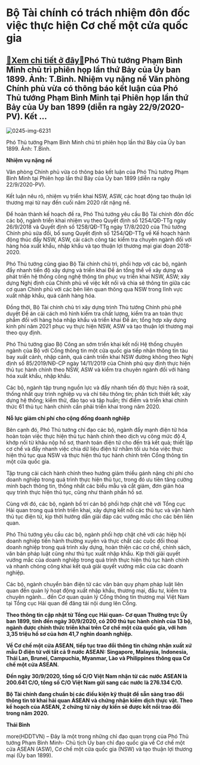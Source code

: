 Bộ Tài chính có trách nhiệm đôn đốc việc thực hiện Cơ chế một cửa quốc gia
==========================================================================

[:gift:Xem chi tiết ở đây:gift:](https://hddtvn.com/bo-tai-chinh-co-trach-nhiem-don-doc-viec-thuc-hien-co-che-mot-cua-quoc-gia/)Phó Thủ tướng Phạm Bình Minh chủ trì phiên họp lần thứ Bảy của Ủy ban 1899. Ảnh: T.Bình. Nhiệm vụ nặng nề Văn phòng Chính phủ vừa có thông báo kết luận của Phó Thủ tướng Phạm Bình Minh tại Phiên họp lần thứ Bảy của Ủy ban 1899 (diễn ra ngày 22/9/2020-PV). Kết …
---------------------------------------------------------------------------------------------------------------------------------------------------------------------------------------------------------------------------------------------------------------------





![0245-img-6231](https://haiquanonline.com.vn/stores/news_dataimages/binhht/092020/22/15/in_article/0245_IMG_6231.jpg?rt=20201012174628 "Bộ Tài chính có trách nhiệm đôn đốc việc thực hiện Cơ chế một cửa quốc gia")


Phó Thủ tướng Phạm Bình Minh chủ trì phiên họp lần thứ Bảy của Ủy ban 1899. Ảnh: T.Bình.



**Nhiệm vụ nặng nề**


Văn phòng Chính phủ vừa có thông báo kết luận của Phó Thủ tướng Phạm Bình Minh tại Phiên họp lần thứ Bảy của Ủy ban 1899 (diễn ra ngày 22/9/2020-PV).


Kết luận nêu rõ, nhiệm vụ triển khai NSW, ASW, các hoạt động tạo thuận lợi thương mại từ nay đến cuối năm 2020 rất nặng nề.


Để hoàn thành kế hoạch đề ra, Phó Thủ tướng yêu cầu Bộ Tài chính đôn đốc các bộ, ngành triển khai nhiệm vụ theo Quyết định số 1254/QĐ-TTg ngày 26/9/2018 và Quyết định số 1258/QĐ-TTg ngày 17/8/2020 của Thủ tướng Chính phủ sửa đổi, bổ sung Quyết định số 1254/QĐ-TTg về Kế hoạch hành động thúc đẩy NSW, ASW, cải cách công tác kiểm tra chuyên ngành đối với hàng hóa xuất khẩu, nhập khẩu và tạo thuận lợi thương mại giai đoạn 2018-2020.


Phó Thủ tướng cũng giao Bộ Tài chính chủ trì, phối hợp với các bộ, ngành đẩy nhanh tiến độ xây dựng và triển khai Đề án tổng thể về xây dựng và phát triển hệ thống công nghệ thông tin phục vụ triển khai NSW, ASW; xây dựng Nghị định của Chính phủ về việc kết nối và chia sẻ thông tin giữa các cơ quan Chính phủ với các bên liên quan thông qua NSW trong lĩnh vực xuất nhập khẩu, quá cảnh hàng hóa.


Đồng thời, Bộ Tài chính chủ trì xây dựng trình Thủ tướng Chính phủ phê duyệt Đề án cải cách mô hình kiểm tra chất lượng, kiểm tra an toàn thực phẩm đối với hàng hóa nhập khẩu và triển khai Đề án; tổng hợp xây dựng kinh phí năm 2021 phục vụ thực hiện NSW, ASW và tạo thuận lợi thương mại theo quy định.


Phó Thủ tướng giao Bộ Công an sớm triển khai kết nối Hệ thống chuyên ngành của Bộ với Cổng thông tin một cửa quốc gia tiếp nhận thông tin tàu bay xuất cảnh, nhập cảnh, quá cảnh triển khai NSW đường không theo Nghị định số 85/2019/NĐ-CP ngày 14/11/2019 của Chính phủ quy định thực hiện thủ tục hành chính theo NSW, ASW và kiểm tra chuyên ngành đối với hàng hóa xuất khẩu, nhập khẩu.


Các bộ, ngành tập trung nguồn lực và đẩy nhanh tiến độ thực hiện rà soát, thống nhất quy trình nghiệp vụ và chỉ tiêu thông tin; phân tích thiết kết; xây dựng hệ thống; kiểm thử, đào tạo và tập huấn; thí điểm và triển khai chính thức 61 thủ tục hành chính cần phải triển khai trong năm 2020.


**Nỗ lực giảm chi phí cho cộng đồng doanh nghiệp**


Bên cạnh đó, Phó Thủ tướng chỉ đạo các bộ, ngành đẩy mạnh điện tử hóa hoàn toàn việc thực hiện thủ tục hành chính theo dịch vụ công mức độ 4, khớp nối từ khâu nộp hồ sơ, thanh toán điện tử cho đến trả kết quả; thiết lập cơ chế và đẩy nhanh việc chia dữ liệu điện tử nhằm tối ưu hóa việc thực hiện thủ tục qua NSW và thực hiện thủ tục hành chính trên Cổng thông tin một cửa quốc gia.


Tập trung cải cách hành chính theo hướng giảm thiểu gánh nặng chi phí cho doanh nghiệp trong quá trình thực hiện thủ tục, trong đó ưu tiên tăng cường minh bạch thông tin, thống nhất các biểu mẫu và cắt giảm, đơn giản hóa quy trình thực hiện thủ tục, cũng như thành phần hồ sơ.


Cùng với đó, các bộ, ngành bố trí cán bộ phối hợp chặt chẽ với Tổng cục Hải quan trong quá trình triển khai, xây dựng kết nối các thủ tục và vận hành thủ tục điện tử, kịp thời hướng dẫn giải đáp các vướng mắc cho các bên liên quan.


Phó Thủ tướng yêu cầu các bộ, ngành phối hợp chặt chẽ với các hiệp hội doanh nghiệp tiến hành thường xuyên và thực chất các cuộc đối thoại doanh nghiệp trong quá trình xây dựng, hoàn thiện các cơ chế, chính sách, văn bản pháp luật cũng như thủ tục xuất nhập khẩu. Kịp thời giải quyết vướng mắc của doanh nghiệp trong quá trình thực hiện thủ tục hành chính và nhanh chóng công khai kết quả giải quyết vướng mắc của các doanh nghiệp.


Các bộ, ngành chuyển bản điện tử các văn bản quy phạm pháp luật liên quan đến quản lý hoạt động xuất nhập khẩu, thương mại, đầu tư, kiểm tra chuyên ngành… đến Cơ quan quản lý Cổng thông tin thương mại Việt Nam tại Tổng cục Hải quan để đăng tải nội dung lên Cổng.






**Theo thông tin cập nhật từ Tổng cục Hải quan- Cơ quan Thường trực Ủy ban 1899, tính đến ngày 30/9/2020, có 200 thủ tục hành chính của 13 bộ, ngành được chính thức triển khai trên Cơ chế một cửa quốc gia, với hơn 3,35 triệu hồ sơ của hơn 41,7 nghìn doanh nghiệp.**


**Về Cơ chế một cửa ASEAN, tiếp tục trao đổi thông tin chứng nhận xuất xứ mẫu D điện tử với tất cả 9 nước ASEAN: Singapore, Malaysia, Indonesia, Thái Lan, Brunei, Campuchia, Myanmar, Lào và Philippines thông qua Cơ chế một cửa ASEAN.**


**Đến ngày 30/9/2020, tổng số C/O Việt Nam nhận từ các nước ASEAN là 200.641 C/O, tổng số C/O Việt Nam gửi sang các nước là 276.134 C/O.**


**Bộ Tài chính đang chuẩn bị các điều kiện kỹ thuật để sẵn sàng trao đổi thông tin tờ khai hải quan ASEAN và chứng nhận kiểm dịch thực vật. Theo kế hoạch của ASEAN, 2 chứng từ này dự kiến sẽ được kết nối trao đổi trong năm 2020.**







**Thái Bình**



more(HDDTVN) – Đây là một trong những chỉ đạo quan trọng của Phó Thủ tướng Phạm Bình Minh- Chủ tịch Ủy ban chỉ đạo quốc gia về Cơ chế một cửa ASEAN (ASW), Cơ chế một cửa quốc gia (NSW) và tạo thuận lợi thương mại (Ủy ban 1899).

